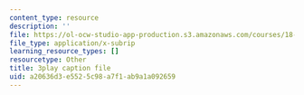 ```yaml
---
content_type: resource
description: ''
file: https://ol-ocw-studio-app-production.s3.amazonaws.com/courses/18-06sc-linear-algebra-fall-2011/a20636d3e5525c98a7f1ab9a1a092659_srxexLishgY.vtt
file_type: application/x-subrip
learning_resource_types: []
resourcetype: Other
title: 3play caption file
uid: a20636d3-e552-5c98-a7f1-ab9a1a092659
---
```

